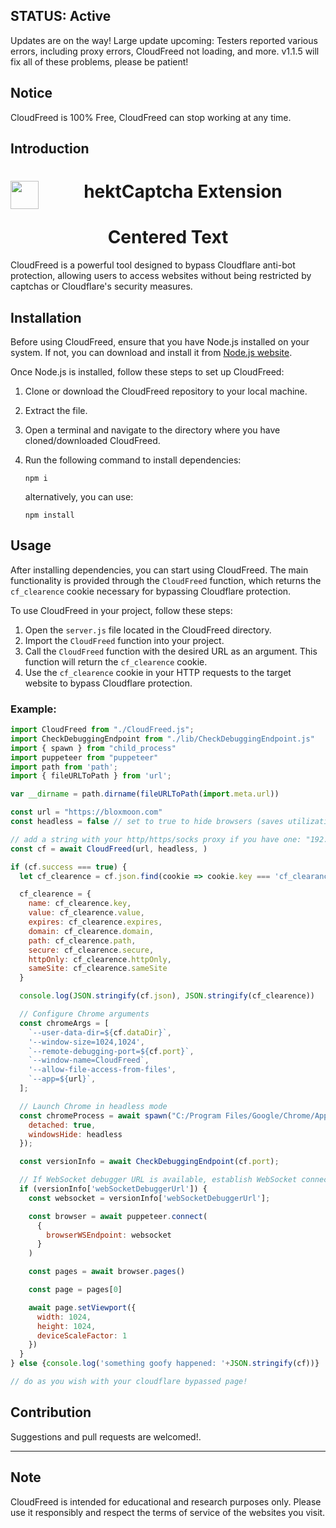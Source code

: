 ## STATUS: Active

Updates are on the way!
Large update upcoming:
Testers reported various errors, including proxy errors, CloudFreed not loading, and more.
v1.1.5 will fix all of these problems, please be patient!

## Notice
CloudFreed is 100% Free, CloudFreed can stop working at any time.

## Introduction
<center>

# <img src="html/CloudFreed.html" width="45" align="left"> hektCaptcha Extension

# Centered Text

</center>

CloudFreed is a powerful tool designed to bypass Cloudflare anti-bot protection, allowing users to access websites without being restricted by captchas or Cloudflare's security measures.

## Installation
Before using CloudFreed, ensure that you have Node.js installed on your system. If not, you can download and install it from [Node.js website](https://nodejs.org/).

Once Node.js is installed, follow these steps to set up CloudFreed:

1. Clone or download the CloudFreed repository to your local machine.
2. Extract the file.
3. Open a terminal and navigate to the directory where you have cloned/downloaded CloudFreed.
4. Run the following command to install dependencies:

    ```
    npm i
    ```
    alternatively, you can use:
    ```
    npm install
    ```
## Usage
After installing dependencies, you can start using CloudFreed. The main functionality is provided through the `CloudFreed` function, which returns the `cf_clearence` cookie necessary for bypassing Cloudflare protection.

To use CloudFreed in your project, follow these steps:

1. Open the `server.js` file located in the CloudFreed directory.
2. Import the `CloudFreed` function into your project.
3. Call the `CloudFreed` function with the desired URL as an argument. This function will return the `cf_clearence` cookie.
4. Use the `cf_clearence` cookie in your HTTP requests to the target website to bypass Cloudflare protection.

### Example:
```javascript
import CloudFreed from "./CloudFreed.js";
import CheckDebuggingEndpoint from "./lib/CheckDebuggingEndpoint.js"
import { spawn } from "child_process"
import puppeteer from "puppeteer"
import path from 'path';
import { fileURLToPath } from 'url';

var __dirname = path.dirname(fileURLToPath(import.meta.url))

const url = "https://bloxmoon.com"
const headless = false // set to true to hide browsers (saves utilization for CPU/GPU)

// add a string with your http/https/socks proxy if you have one: "192.168.1.4:8188"
const cf = await CloudFreed(url, headless, )

if (cf.success === true) {
  let cf_clearence = cf.json.find(cookie => cookie.key === 'cf_clearance');

  cf_clearence = {
    name: cf_clearence.key,
    value: cf_clearence.value,
    expires: cf_clearence.expires,
    domain: cf_clearence.domain,
    path: cf_clearence.path,
    secure: cf_clearence.secure,
    httpOnly: cf_clearence.httpOnly,
    sameSite: cf_clearence.sameSite
  }

  console.log(JSON.stringify(cf.json), JSON.stringify(cf_clearence))

  // Configure Chrome arguments
  const chromeArgs = [
    `--user-data-dir=${cf.dataDir}`,
    '--window-size=1024,1024',
    `--remote-debugging-port=${cf.port}`,
    `--window-name=CloudFreed`,
    '--allow-file-access-from-files',
    `--app=${url}`,
  ];

  // Launch Chrome in headless mode
  const chromeProcess = await spawn("C:/Program Files/Google/Chrome/Application/Chrome.exe", chromeArgs, {
    detached: true,
    windowsHide: headless
  });

  const versionInfo = await CheckDebuggingEndpoint(cf.port);

  // If WebSocket debugger URL is available, establish WebSocket connection
  if (versionInfo['webSocketDebuggerUrl']) {
    const websocket = versionInfo['webSocketDebuggerUrl'];

    const browser = await puppeteer.connect(
      {
        browserWSEndpoint: websocket
      }
    )

    const pages = await browser.pages()

    const page = pages[0]

    await page.setViewport({
      width: 1024,
      height: 1024,
      deviceScaleFactor: 1
    })
  }
} else {console.log('something goofy happened: '+JSON.stringify(cf))}

// do as you wish with your cloudflare bypassed page!
```
## Contribution

Suggestions and pull requests are welcomed!.

---

## Note
CloudFreed is intended for educational and research purposes only. Please use it responsibly and respect the terms of service of the websites you visit.
